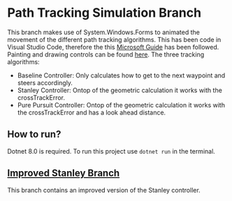 # Path Tracking Simulation Branch
This branch makes use of System.Windows.Forms to animated the movement of the different path tracking algorithms. This has been code in Visual Studio Code, therefore the this [Microsoft Guide](https://learn.microsoft.com/en-gb/dotnet/desktop/winforms/how-to-create-a-windows-forms-application-from-the-command-line?view=netframeworkdesktop-4.8) has been followed. Painting and drawing controls can be found [here](https://learn.microsoft.com/en-us/dotnet/desktop/winforms/controls/custom-painting-drawing?view=netdesktop-8.0).
The three tracking algorithms:
- Baseline Controller: Only calculates how to get to the next waypoint and steers accordingly.
- Stanley Controller: Ontop of the geometric calculation it works with the crossTrackError.
- Pure Pursuit Controller: Ontop of the geometric calculation it works with the crossTrackError and has a look ahead distance.

## How to run?
Dotnet 8.0 is required.
To run this project use `dotnet run` in the terminal.

## [Improved Stanley Branch](https://github.com/Sabshine/Path-Tracking-Simulation/tree/improved-stanley-simulation)
This branch contains an improved version of the Stanley controller.
